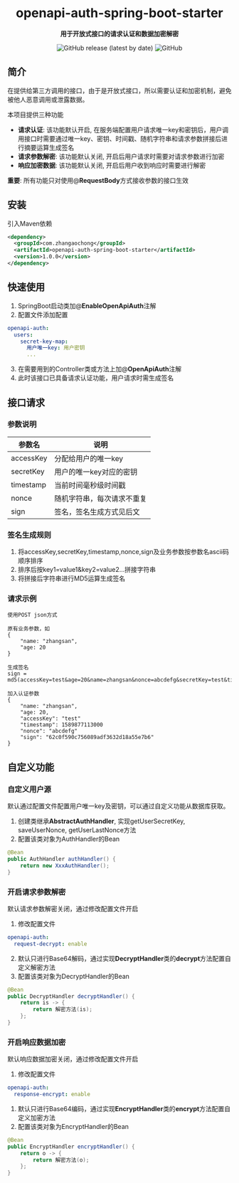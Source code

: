 <p>
	<h1 align="center">openapi-auth-spring-boot-starter</h1>
</p>
<p align="center">
	<strong>用于开放式接口的请求认证和数据加密解密</strong>
</p>
<p align="center">
	<img alt="GitHub release (latest by date)" src="https://img.shields.io/github/v/release/AochongZhang/openapi-auth-spring-boot-starter">
	<img alt="GitHub" src="https://img.shields.io/github/license/AochongZhang/openapi-auth-spring-boot-starter">
</p>

## 简介
在提供给第三方调用的接口，由于是开放式接口，所以需要认证和加密机制，避免被他人恶意调用或泄露数据。

本项目提供三种功能

+ **请求认证**: 该功能默认开启, 在服务端配置用户请求唯一key和密钥后，用户调用接口时需要通过唯一key、密钥、时间戳、随机字符串和请求参数拼接后进行摘要运算生成签名
+ **请求参数解密**: 该功能默认关闭, 开启后用户请求时需要对请求参数进行加密
+ **响应加密数据**: 该功能默认关闭, 开启后用户收到响应时需要进行解密

**重要**: 所有功能只对使用@**RequestBody**方式接收参数的接口生效

## 安装
引入Maven依赖
```xml
<dependency>
  <groupId>com.zhangaochong</groupId>
  <artifactId>openapi-auth-spring-boot-starter</artifactId>
  <version>1.0.0</version>
</dependency>
```

## 快速使用
1. SpringBoot启动类加@**EnableOpenApiAuth**注解
2. 配置文件添加配置
```yaml
openapi-auth:
  users:
    secret-key-map:
      用户唯一key: 用户密钥
      ...
```
3. 在需要用到的Controller类或方法上加@**OpenApiAuth**注解
4. 此时该接口已具备请求认证功能，用户请求时需生成签名

## 接口请求

### 参数说明

| 参数名    | 说明                       |
| --------- | -------------------------- |
| accessKey | 分配给用户的唯一key        |
| secretKey | 用户的唯一key对应的密钥    |
| timestamp | 当前时间毫秒级时间戳       |
| nonce     | 随机字符串，每次请求不重复 |
| sign      | 签名，签名生成方式见后文   |

### 签名生成规则

1. 将accessKey,secretKey,timestamp,nonce,sign及业务参数按参数名ascii码顺序排序
2. 排序后按key1=value1&key2=value2...拼接字符串
3. 将拼接后字符串进行MD5运算生成签名

### 请求示例


```
使用POST json方式

原有业务参数，如
{
	"name: "zhangsan",
	"age: 20
}

生成签名
sign = md5(accessKey=test&age=20&name=zhangsan&nonce=abcdefg&secretKey=test&timestamp=1589877113000)

加入认证参数
{
	"name: "zhangsan",
	"age: 20,
	"accessKey": "test"
	"timestamp": 1589877113000
	"nonce": "abcdefg"
	"sign": "62c0f590c756089adf3632d18a55e7b6"
}
```
## 自定义功能

### 自定义用户源
默认通过配置文件配置用户唯一key及密钥，可以通过自定义功能从数据库获取。

1. 创建类继承**AbstractAuthHandler**, 实现getUserSecretKey, saveUserNonce, getUserLastNonce方法
2. 配置该类对象为AuthHandler的Bean
```java
@Bean
public AuthHandler authHandler() {
    return new XxxAuthHandler();
}
```

### 开启请求参数解密
默认请求参数解密关闭，通过修改配置文件开启
1. 修改配置文件
```yaml
openapi-auth:
  request-decrypt: enable
```
2. 默认只进行Base64解码，通过实现**DecryptHandler**类的**decrypt**方法配置自定义解密方法
3. 配置该类对象为DecryptHandler的Bean
```java
@Bean
public DecryptHandler decryptHandler() {
    return is -> {
        return 解密方法(is);
    };
}
```

### 开启响应数据加密
默认响应数据加密关闭，通过修改配置文件开启
1. 修改配置文件
```yaml
openapi-auth:
  response-encrypt: enable
```
1. 默认只进行Base64编码，通过实现**EncryptHandler**类的**encrypt**方法配置自定义加密方法
2. 配置该类对象为EncryptHandler的Bean
```java
@Bean
public EncryptHandler encryptHandler() {
    return o -> {
        return 解密方法(o);
    };
}
```
